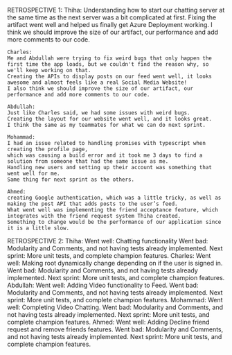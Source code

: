 RETROSPECTIVE 1:
    Thiha:
    Understanding how to start our chatting server at the same time as the next server was a bit complicated at first.
    Fixing the artifact went well and helped us finally get Azure Deployment working.
    I think we should improve the size of our artifact, our performance and add more comments to our code.

    Charles:
    Me and Abdullah were trying to fix weird bugs that only happen the first time the app loads, but we couldn't find the reason why, so we'll keep working on that.
    Creating the APIs to display posts on our feed went well, it looks awesome and almost feels like a real Social Media Website!
    I also think we should improve the size of our artifact, our performance and add more comments to our code.

    Abdullah:
    Just like Charles said, we had some issues with weird bugs.
    Creating the layout for our website went well, and it looks great.
    I think the same as my teammates for what we can do next sprint.

    Mohammad:
    I had an issue related to handling promises with typescript when creating the profile page, 
    which was causing a build error and it took me 3 days to find a solution from someone that had the same issue as me.
    Handling new users and setting up their account was something that went well for me.
    Same thing for next sprint as the others.

    Ahmed:
    creating Google authentication, which was a little tricky, as well as making the post API that adds posts to the user’s feed.
    What went well was implementing the friend acceptance feature, which integrates with the friend request system Thiha created.
    Something to change would be the performance of our application since it is a little slow.
RETROSPECTIVE 2:
    Thiha:
    Went well: Chatting functionality
    Went bad: Modularity and Comments, and not having tests already implemented.
    Next sprint: More unit tests, and complete champion features.
    Charles:
    Went well: Making root dynamically change depending on if the user is signed in.
    Went bad: Modularity and Comments, and not having tests already implemented.
    Next sprint: More unit tests, and complete champion features.
    Abdullah:
    Went well: Adding Video functionality to Feed.
    Went bad: Modularity and Comments, and not having tests already implemented.
    Next sprint: More unit tests, and complete champion features.
    Mohammad:
    Went well: Completing Video Chatting.
    Went bad: Modularity and Comments, and not having tests already implemented.
    Next sprint: More unit tests, and complete champion features.
    Ahmed:
    Went well: Adding Decline friend request and remove friends features.
    Went bad: Modularity and Comments, and not having tests already implemented.
    Next sprint: More unit tests, and complete champion features.